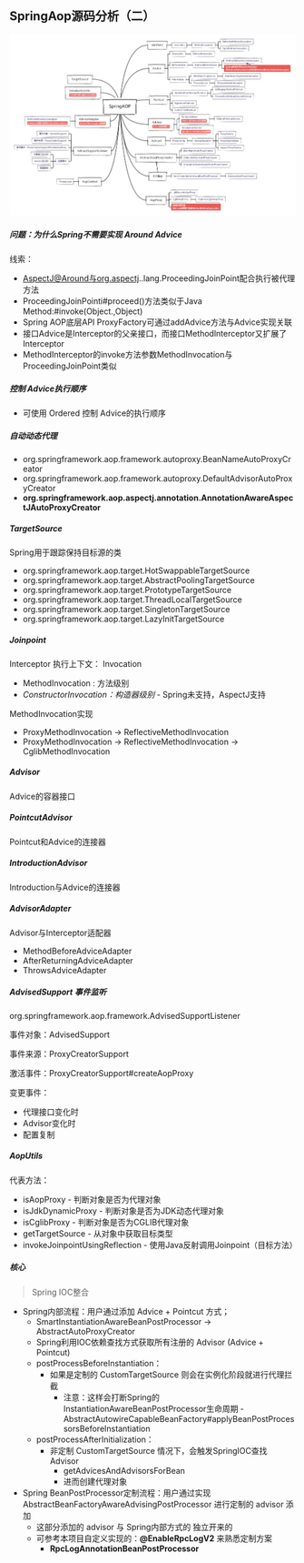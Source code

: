 ## SpringAop源码分析（二）



![SpringAOP](./assets/SpringAOP.png)

##### 问题：为什么Spring不需要实现 Around Advice

线索：

- AspectJ@Around与org.aspectj..lang.ProceedingJoinPoint配合执行被代理方法
- ProceedingJoinPointi#proceed()方法类似于Java Method:#invoke(Object.,Object)
- Spring AOP底层API ProxyFactory可通过addAdvice方法与Advice实现关联
- 接口Advice是Interceptor的父亲接口，而接口Methodlnterceptor又扩展了Interceptor
- MethodInterceptor的invoke方法参数MethodInvocation与ProceedingJoinPoint类似



##### 控制 Advice执行顺序

- 可使用 Ordered 控制 Advice的执行顺序



##### 自动动态代理

- org.springframework.aop.framework.autoproxy.BeanNameAutoProxyCreator
- org.springframework.aop.framework.autoproxy.DefaultAdvisorAutoProxyCreator
- **org.springframework.aop.aspectj.annotation.AnnotationAwareAspectJAutoProxyCreator**



##### TargetSource

Spring用于跟踪保持目标源的类

- org.springframework.aop.target.HotSwappableTargetSource
- org.springframework.aop.target.AbstractPoolingTargetSource
- org.springframework.aop.target.PrototypeTargetSource
- org.springframework.aop.target.ThreadLocalTargetSource
- org.springframework.aop.target.SingletonTargetSource
- org.springframework.aop.target.LazyInitTargetSource



##### Joinpoint

Interceptor 执行上下文： Invocation

- MethodInvocation : 方法级别
- *ConstructorInvocation：构造器级别* - Spring未支持，AspectJ支持

MethodInvocation实现

- ProxyMethodInvocation -> ReflectiveMethodInvocation
- ProxyMethodInvocation -> ReflectiveMethodInvocation -> CglibMethodInvocation



##### Advisor

Advice的容器接口



##### PointcutAdvisor

Pointcut和Advice的连接器



##### IntroductionAdvisor

Introduction与Advice的连接器



##### AdvisorAdapter

Advisor与Interceptor适配器

- MethodBeforeAdviceAdapter
- AfterReturningAdviceAdapter
- ThrowsAdviceAdapter



##### AdvisedSupport 事件监听

org.springframework.aop.framework.AdvisedSupportListener

事件对象：AdvisedSupport

事件来源：ProxyCreatorSupport

激活事件：ProxyCreatorSupport#createAopProxy

变更事件：

- 代理接口变化时
- Advisor变化时
- 配置复制



##### AopUtils

代表方法：

- isAopProxy - 判断对象是否为代理对象
- isJdkDynamicProxy - 判断对象是否为JDK动态代理对象
- isCglibProxy - 判断对象是否为CGLIB代理对象
- getTargetSource - 从对象中获取目标类型
- invokeJoinpointUsingReflection - 使用Java反射调用Joinpoint（目标方法）



##### 核心

> Spring IOC整合

- Spring内部流程：用户通过添加 Advice + Pointcut 方式；
  - SmartInstantiationAwareBeanPostProcessor -> AbstractAutoProxyCreator
  - Spring利用IOC依赖查找方式获取所有注册的 Advisor (Advice + Pointcut)
  - postProcessBeforeInstantiation：
    - 如果是定制的 CustomTargetSource 则会在实例化阶段就进行代理拦截 
      - 注意：这样会打断Spring的InstantiationAwareBeanPostProcessor生命周期 - AbstractAutowireCapableBeanFactory#applyBeanPostProcessorsBeforeInstantiation
  - postProcessAfterInitialization：
    - 非定制 CustomTargetSource  情况下，会触发SpringIOC查找Advisor
      - getAdvicesAndAdvisorsForBean
      - 进而创建代理对象
- Spring BeanPostProcessor定制流程：用户通过实现 AbstractBeanFactoryAwareAdvisingPostProcessor 进行定制的 advisor 添加
  - 这部分添加的 advisor 与 Spring内部方式的 独立开来的
  - 可参考本项目自定义实现的：**@EnableRpcLogV2** 来熟悉定制方案
    - **RpcLogAnnotationBeanPostProcessor**

